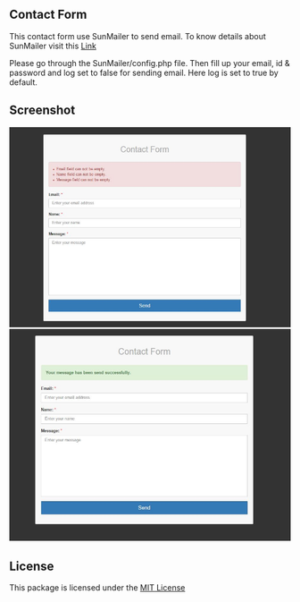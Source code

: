 ## Contact Form

This contact form use SunMailer to send email. To know details about SunMailer visit this [Link](https://github.com/IftekherSunny/SunMailer)

Please go through the SunMailer/config.php file. Then fill up your email, id & password and log set to false for sending email. Here log is set to true by default.

## Screenshot

![Error](https://github.com/IftekherSunny/contact-form/blob/master/error.jpg)
![Success](https://github.com/IftekherSunny/contact-form/blob/master/success.jpg)

## License

This package is licensed under the [MIT License](https://github.com/IftekherSunny/contact-form/blob/master/README.md)
